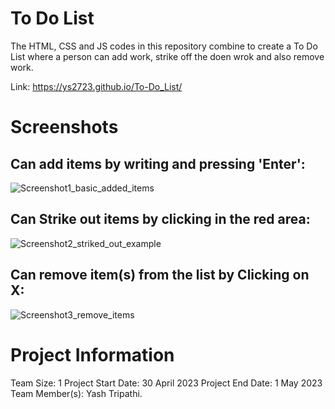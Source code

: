 # To Do List

The HTML, CSS and JS codes in this repository combine to create a To Do List where a person can add work, strike off the doen wrok and also remove work. 

Link: https://ys2723.github.io/To-Do_List/ 

# Screenshots

## Can add items by writing and pressing 'Enter':
![Screenshot1_basic_added_items](https://i.postimg.cc/2ShcPn1Y/Screenshot-16859.png)

## Can Strike out items by clicking in the red area:
![Screenshot2_striked_out_example](https://i.postimg.cc/rmKYZ3Wn/Screenshot-16860.png)

## Can remove item(s) from the list by Clicking on X:
![Screenshot3_remove_items](https://i.postimg.cc/sf5Jf3VP/Screenshot-16861.png)

##
# Project Information
Team Size: 1
Project Start Date: 30 April 2023
Project End Date: 1 May 2023
Team Member(s): Yash Tripathi.
